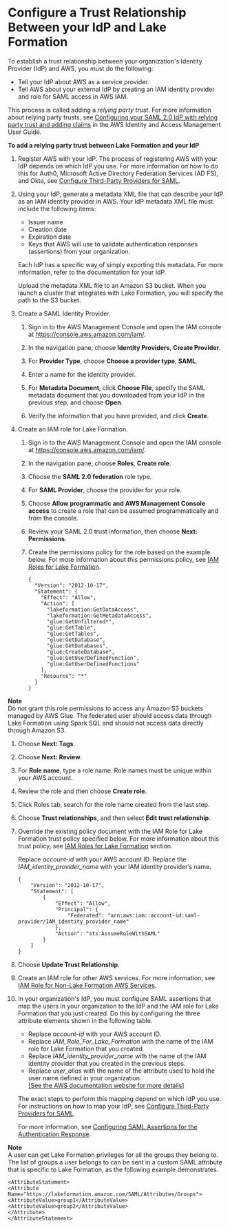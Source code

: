 # Configure a Trust Relationship Between your IdP and Lake Formation<a name="emr-lf-federation"></a>

To establish a trust relationship between your organization's Identity Provider \(IdP\) and AWS, you must do the following:
+ Tell your IdP about AWS as a service provider\. 
+ Tell AWS about your external IdP by creating an IAM identity provider and role for SAML access in AWS IAM\. 

This process is called adding a *relying party trust*\. For more information about relying party trusts, see [Configuring your SAML 2\.0 IdP with relying party trust and adding claims](https://docs.aws.amazon.com/IAM/latest/UserGuide/id_roles_providers_create_saml_relying-party.html) in the AWS Identity and Access Management User Guide\.

**To add a relying party trust between Lake Formation and your IdP**

1. Register AWS with your IdP\. The process of registering AWS with your IdP depends on which IdP you use\. For more information on how to do this for Auth0, Microsoft Active Directory Federation Services \(AD FS\), and Okta, see [Configure Third\-Party Providers for SAML](emr-lf-idp.md)\. 

1. Using your IdP, generate a metadata XML file that can describe your IdP as an IAM identity provider in AWS\. Your IdP metadata XML file must include the following items:
   + Issuer name
   + Creation date
   + Expiration date
   + Keys that AWS will use to validate authentication responses \(assertions\) from your organization\.

   Each IdP has a specific way of simply exporting this metadata\. For more information, refer to the documentation for your IdP\.

   Upload the metadata XML file to an Amazon S3 bucket\. When you launch a cluster that integrates with Lake Formation, you will specify the path to the S3 bucket\. 

1. Create a SAML Identity Provider\. 

   1. Sign in to the AWS Management Console and open the IAM console at [https://console\.aws\.amazon\.com/iam/](https://console.aws.amazon.com/iam/)\.

   1. In the navigation pane, choose **Identity Providers**, **Create Provider**\.

   1. For **Provider Type**, choose **Choose a provider type**, **SAML**\.

   1. Enter a name for the identity provider\. 

   1. For **Metadata Document**, click **Choose File**, specify the SAML metadata document that you downloaded from your IdP in the previous step, and choose **Open**\. 

   1. Verify the information that you have provided, and click **Create**\.

1. Create an IAM role for Lake Formation\. 

   1. Sign in to the AWS Management Console and open the IAM console at [https://console\.aws\.amazon\.com/iam/](https://console.aws.amazon.com/iam/)\.

   1. In the navigation pane, choose **Roles**, **Create role**\.

   1. Choose the **SAML 2\.0 federation** role type\.

   1. For **SAML Provider**, choose the provider for your role\.

   1. Choose **Allow programmatic and AWS Management Console access** to create a role that can be assumed programmatically and from the console\.

   1. Review your SAML 2\.0 trust information, then choose **Next: Permissions**\. 

   1. Create the permissions policy for the role based on the example below\. For more information about this permissions policy, see [IAM Roles for Lake Formation](emr-lf-iam-role.md)\. 

      ```
      {
        "Version": "2012-10-17",
        "Statement": {
          "Effect": "Allow",
          "Action": [
            "lakeformation:GetDataAccess",
            "lakeformation:GetMetadataAccess",
            "glue:GetUnfiltered*",
            "glue:GetTable",
            "glue:GetTables",
            "glue:GetDatabase",
            "glue:GetDatabases",
            "glue:CreateDatabase",
            "glue:GetUserDefinedFunction",
            "glue:GetUserDefinedFunctions"
          ],
          "Resource": "*"
        }
      }
      ```
**Note**  
Do not grant this role permissions to access any Amazon S3 buckets managed by AWS Glue\. The federated user should access data through Lake Formation using Spark SQL and should not access data directly through Amazon S3\.

   1. Choose **Next: Tags**\.

   1. Choose **Next: Review**\.

   1. For **Role name**, type a role name\. Role names must be unique within your AWS account\. 

   1. Review the role and then choose **Create role**\.

   1. Click Roles tab, search for the role name created from the last step\.

   1. Choose **Trust relationships**, and then select **Edit trust relationship**\.

   1. Override the existing policy document with the IAM Role for Lake Formation trust policy specified below\. For more information about this trust policy, see [IAM Roles for Lake Formation](emr-lf-iam-role.md) section\. 

      Replace *account\-id* with your AWS account ID\. Replace the *IAM\_identity\_provider\_name* with your IAM identity provider’s name\.

      ```
      {
          "Version": "2012-10-17",
          "Statement": [
              {
                  "Effect": "Allow",
                  "Principal": {
                      "Federated": "arn:aws:iam::account-id:saml-provider/IAM_identity_provider_name"
                  },
                  "Action": "sts:AssumeRoleWithSAML"
              }
          ]
      }
      ```

   1. Choose **Update Trust Relationship**\. 

1. Create an IAM role for other AWS services\. For more information, see [IAM Role for Non\-Lake Formation AWS Services](emr-lf-iam-role.md#emr-lf-iam-role-AWS-services)\.

1. In your organization's IdP, you must configure SAML assertions that map the users in your organization to the IdP and the IAM role for Lake Formation that you just created\. Do this by configuring the three attribute elements shown in the following table\. 
   + Replace *account\-id* with your AWS account ID\.
   + Replace *IAM\_Role\_For\_Lake\_Formation* with the name of the IAM role for Lake Formation that you created\.
   + Replace *IAM\_identity\_provider\_name* with the name of the IAM identity provider that you created in the previous steps\. 
   + Replace *user\_alias* with the name of the attribute used to hold the user name defined in your organization\.    
[\[See the AWS documentation website for more details\]](http://docs.aws.amazon.com/emr/latest/ManagementGuide/emr-lf-federation.html)

   The exact steps to perform this mapping depend on which IdP you use\. For instructions on how to map your IdP, see [Configure Third\-Party Providers for SAML](emr-lf-idp.md)\.

   For more information, see [Configuring SAML Assertions for the Authentication Response](https://docs.aws.amazon.com/IAM/latest/UserGuide/id_roles_providers_create_saml_assertions.html)\.

**Note**  
A user can get Lake Formation privileges for all the groups they belong to\. The list of groups a user belongs to can be sent in a custom SAML attribute that is specific to Lake Formation, as the following example demonstrates\.   

```
<AttributeStatement> 
<Attribute Name="https://lakeformation.amazon.com/SAML/Attributes/Groups"> 
<AttributeValue>group1</AttributeValue> 
<AttributeValue>group2</AttributeValue> 
</Attribute> 
</AttributeStatement>
```